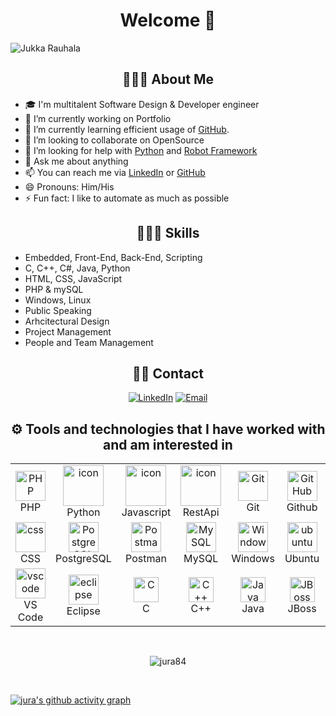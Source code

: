 <h1 align="center"> Welcome 👋</h1>

![Jukka Rauhala](https://readme-typing-svg.herokuapp.com?font=Fira+Code&pause=1000&width=435&lines=Greetings%2C+my+name+is+Jukka+Rauhala)

<h2 align="center">👨🏻‍💻 About Me</h2>

- 🎓 I'm multitalent Software Design & Developer engineer
- 🔭 I’m currently working on Portfolio
- 🌱 I’m currently learning efficient usage of [GitHub](https://github.com/).
- 👯 I’m looking to collaborate on OpenSource
- 🤔 I’m looking for help with [Python](https://www.python.org/) and [Robot Framework](https://robotframework.org/)
- 💬 Ask me about anything
- 📫 You can reach me via [LinkedIn](https://www.linkedin.com/in/jukkarauhala/) or [GitHub](https://github.com/)
- 😄 Pronouns: Him/His
- ⚡ Fun fact: I like to automate as much as possible

<h2 align="center">👨🏻‍💻 Skills</h2>

- Embedded, Front-End, Back-End, Scripting
- C, C++, C#, Java, Python
- HTML, CSS, JavaScript
- PHP & mySQL
- Windows, Linux
- Public Speaking
- Arhcitectural Design
- Project Management
- People and Team Management

<h2 align="center"> 🤝🏻 Contact </h2>

<p align="center">
<a href="https://www.linkedin.com/in/jukkarauhala/">
<img alt="LinkedIn" src="https://img.shields.io/badge/LinkedIn-Jukka%20Rauhala-blue?style=flat-square&logo=linkedin"></a>
<a href="mailto:rauhala.jukka@gmail.com">
<img alt="Email" src="https://img.shields.io/badge/Email-rauhala.jukka%40gmail.com-red?style=flat-square&logo=Gmail"></a>
</p>

<h2 align="center">⚙️ Tools and technologies that I have worked with and am interested in</h2>

<table align="center">
  <tr>
     <td align="center" width="96">
      <a href="#PHP">
        <img src="https://i.ibb.co/LzmYpDX/146-1466902-php-logo-png-transparent-php-logo-png-png-removebg-preview.png" width="48" height="48" alt="PHP" />
      </a>
      <br>PHP
    </td>
    <td align="center" width="96">
      <a href="#macropower-tech">
        <img src="https://techstack-generator.vercel.app/python-icon.svg" alt="icon" width="65" height="65" />
      </a>
      <br>Python
    </td>
    <td align="center" width="96">
        <img src="https://techstack-generator.vercel.app/js-icon.svg" alt="icon" width="65" height="65" />
      <br>Javascript
    </td>
    <td align="center" width="96">
        <img src="https://techstack-generator.vercel.app/restapi-icon.svg" alt="icon" width="65" height="65" />
      <br>RestApi
    </td>
  <td align="center" width="96">
      <a href="#git" >
        <img src="https://upload.wikimedia.org/wikipedia/commons/thumb/3/3f/Git_icon.svg/1200px-Git_icon.svg.png" width="48" height="48" alt="Git" />
      </a>
      <br>Git
  </td>
  <td align="center" width="96">
        <img src="https://user-images.githubusercontent.com/25181517/192108374-8da61ba1-99ec-41d7-80b8-fb2f7c0a4948.png" width="48" height="48" alt="GitHub" />
      <br>Github
  </td>
  <td align="center"  width="96">
        <img src="https://skillicons.dev/icons?i=html" width="48" height="48" alt="HTML" />
      <br>HTML
    </td>
     </tr>
  <tr>
    <td align="center" width="96">
        <img src="https://skillicons.dev/icons?i=css" width="48" height="48" alt="css" />
      <br>CSS
    </td>
    <td align="center" width="96">
        <img src="https://skillicons.dev/icons?i=postgres" width="48" height="48" alt="PostgreSQL" />
      <br>PostgreSQL
    </td>
    <td align="center" width="96">
        <img src="https://user-images.githubusercontent.com/25181517/192109061-e138ca71-337c-4019-8d42-4792fdaa7128.png" width="48" height="48" alt="Postman" />
      <br>Postman
    </td>
    <td align="center" width="96">
      <a href="#MySQL">
        <img src="https://www.logo.wine/a/logo/MySQL/MySQL-Logo.wine.svg" width="48" height="48" alt="MySQL" />
      </a>
      <br>MySQL
    </td>
    <td align="center" width="96">
      <a href="#Windows" >
        <img src="https://www.svgrepo.com/show/355384/windows-legacy.svg" width="48" height="48" alt="Windows" />
      </a>
      <br>Windows
     <td align="center" width="96">
      <a href="#ubuntu" >
        <img src="https://seeklogo.com/images/U/ubuntu-logo-8FDEC6A07B-seeklogo.com.png" width="48" height="48" alt="ubuntu" />
      </a>
      <br>Ubuntu
    </td>
  <td align="center" width="96">
      <a href="#Kubuntu" >
        <img src="https://seeklogo.com/images/K/kubuntu-logo-975308A107-seeklogo.com.png" width="48" height="48" alt="Kubuntu" />
      </a>
      <br>Kubuntu
    </td>
     </td>
        </tr>
    <td align="center"  width="96">
      <a href="#vscode">
        <img src="https://upload.wikimedia.org/wikipedia/commons/9/9a/Visual_Studio_Code_1.35_icon.svg" width="48" height="48" alt="vscode" />
      </a>
      <br>VS Code
    </td>
    <td align="center"  width="96">
      <a href="#eclipse">
        <img src="https://www.svgrepo.com/show/353685/eclipse-icon.svg" width="48" height="48" alt="eclipse" />
      </a>
      <br>Eclipse
    </td>
    <td align="center" width="96">
      <a href="#C"> <img src="https://seeklogo.com/images/C/c-programming-language-logo-9B32D017B1-seeklogo.com.png" alt="C" width="40" height="40"/> </a> 
      <br>C
    </td>
    <td align="center" width="96">
      <a href="#C++"> <img src="https://raw.githubusercontent.com/isocpp/logos/master/cpp_logo.png" alt="C++" width="40" height="40"/> </a> 
      <br>C++
    </td>
    <td align="center" width="96">
      <a href="#Java"> <img src="https://www.svgrepo.com/show/303388/java-4-logo.svg" alt="Java" width="40" height="40"/> </a> 
      <br>Java
    </td>
    <td align="center" width="96">
      <a href="#JBoss"> <img src="https://upload.wikimedia.org/wikipedia/commons/thumb/9/95/JBoss_logo.svg/800px-JBoss_logo.svg.png?20210414100515" alt="JBoss" width="40" height="40"/> </a> 
      <br>JBoss
    </td>
  </tr>

</table>

<br/>
<p align="center">
    <img src="https://github-readme-stats.vercel.app/api?username=jura84" alt="jura84"/>
</p>

<br/>

[![jura's github activity graph](https://github-readme-activity-graph.cyclic.app/graph?username=jura84&bg_color=0d1117&color=c9c9c9&line=4c779e&point=a8e5ff&area=true&hide_border=true)](https://github.com/ashutosh00710/github-readme-activity-graph)

<br/>
<br/>
